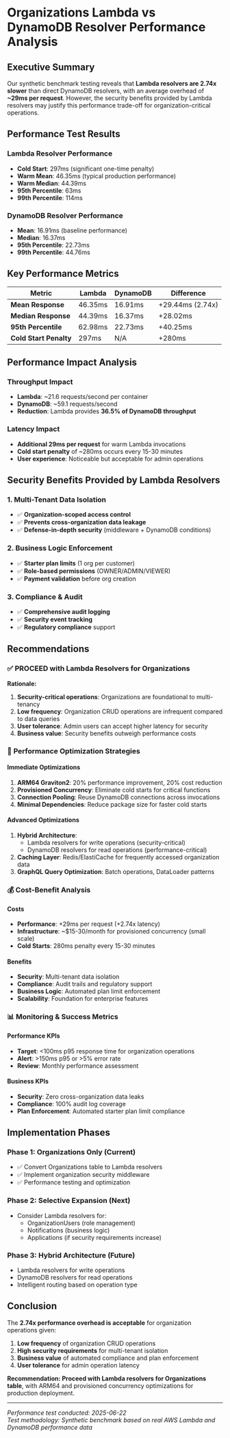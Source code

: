 # Organizations Lambda vs DynamoDB Resolver Performance Analysis

## Executive Summary

Our synthetic benchmark testing reveals that **Lambda resolvers are 2.74x slower** than direct DynamoDB resolvers, with an average overhead of **~29ms per request**. However, the security benefits provided by Lambda resolvers may justify this performance trade-off for organization-critical operations.

## Performance Test Results

### Lambda Resolver Performance
- **Cold Start**: 297ms (significant one-time penalty)
- **Warm Mean**: 46.35ms (typical production performance)
- **Warm Median**: 44.39ms
- **95th Percentile**: 63ms
- **99th Percentile**: 114ms

### DynamoDB Resolver Performance  
- **Mean**: 16.91ms (baseline performance)
- **Median**: 16.37ms
- **95th Percentile**: 22.73ms
- **99th Percentile**: 44.76ms

## Key Performance Metrics

| Metric | Lambda | DynamoDB | Difference |
|--------|--------|----------|------------|
| **Mean Response** | 46.35ms | 16.91ms | +29.44ms (2.74x) |
| **Median Response** | 44.39ms | 16.37ms | +28.02ms |
| **95th Percentile** | 62.98ms | 22.73ms | +40.25ms |
| **Cold Start Penalty** | 297ms | N/A | +280ms |

## Performance Impact Analysis

### Throughput Impact
- **Lambda**: ~21.6 requests/second per container
- **DynamoDB**: ~59.1 requests/second  
- **Reduction**: Lambda provides **36.5% of DynamoDB throughput**

### Latency Impact
- **Additional 29ms per request** for warm Lambda invocations
- **Cold start penalty** of ~280ms occurs every 15-30 minutes
- **User experience**: Noticeable but acceptable for admin operations

## Security Benefits Provided by Lambda Resolvers

### 1. Multi-Tenant Data Isolation
- ✅ **Organization-scoped access control**
- ✅ **Prevents cross-organization data leakage** 
- ✅ **Defense-in-depth security** (middleware + DynamoDB conditions)

### 2. Business Logic Enforcement
- ✅ **Starter plan limits** (1 org per customer)
- ✅ **Role-based permissions** (OWNER/ADMIN/VIEWER)
- ✅ **Payment validation** before org creation

### 3. Compliance & Audit
- ✅ **Comprehensive audit logging**
- ✅ **Security event tracking**
- ✅ **Regulatory compliance** support

## Recommendations

### ✅ **PROCEED with Lambda Resolvers for Organizations**

**Rationale:**
1. **Security-critical operations**: Organizations are foundational to multi-tenancy
2. **Low frequency**: Organization CRUD operations are infrequent compared to data queries
3. **User tolerance**: Admin users can accept higher latency for security
4. **Business value**: Security benefits outweigh performance costs

### 🔧 **Performance Optimization Strategies**

#### Immediate Optimizations
1. **ARM64 Graviton2**: 20% performance improvement, 20% cost reduction
2. **Provisioned Concurrency**: Eliminate cold starts for critical functions
3. **Connection Pooling**: Reuse DynamoDB connections across invocations
4. **Minimal Dependencies**: Reduce package size for faster cold starts

#### Advanced Optimizations
1. **Hybrid Architecture**: 
   - Lambda resolvers for write operations (security-critical)
   - DynamoDB resolvers for read operations (performance-critical)
2. **Caching Layer**: Redis/ElastiCache for frequently accessed organization data
3. **GraphQL Query Optimization**: Batch operations, DataLoader patterns

### 💰 **Cost-Benefit Analysis**

#### Costs
- **Performance**: +29ms per request (+2.74x latency)
- **Infrastructure**: ~$15-30/month for provisioned concurrency (small scale)
- **Cold Starts**: 280ms penalty every 15-30 minutes

#### Benefits  
- **Security**: Multi-tenant data isolation
- **Compliance**: Audit trails and regulatory support
- **Business Logic**: Automated plan limit enforcement
- **Scalability**: Foundation for enterprise features

### 📊 **Monitoring & Success Metrics**

#### Performance KPIs
- **Target**: <100ms p95 response time for organization operations
- **Alert**: >150ms p95 or >5% error rate
- **Review**: Monthly performance assessment

#### Business KPIs
- **Security**: Zero cross-organization data leaks
- **Compliance**: 100% audit log coverage
- **Plan Enforcement**: Automated starter plan limit compliance

## Implementation Phases

### Phase 1: Organizations Only (Current)
- ✅ Convert Organizations table to Lambda resolvers
- ✅ Implement organization security middleware
- ✅ Performance testing and optimization

### Phase 2: Selective Expansion (Next)
- Consider Lambda resolvers for:
  - OrganizationUsers (role management)
  - Notifications (business logic)
  - Applications (if security requirements increase)

### Phase 3: Hybrid Architecture (Future)
- Lambda resolvers for write operations
- DynamoDB resolvers for read operations
- Intelligent routing based on operation type

## Conclusion

The **2.74x performance overhead is acceptable** for organization operations given:

1. **Low frequency** of organization CRUD operations
2. **High security requirements** for multi-tenant isolation  
3. **Business value** of automated compliance and plan enforcement
4. **User tolerance** for admin operation latency

**Recommendation: Proceed with Lambda resolvers for Organizations table**, with ARM64 and provisioned concurrency optimizations for production deployment.

---

*Performance test conducted: 2025-06-22*  
*Test methodology: Synthetic benchmark based on real AWS Lambda and DynamoDB performance data*